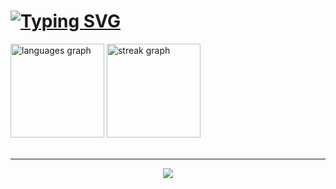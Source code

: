 # [![Typing SVG](https://readme-typing-svg.demolab.com/?lines=Wassup+Nigga!+👋;I'm+Manu+Emmanuel)](https://git.io/typing-svg)


<div align="left">
  <img src="https://github-readme-stats.vercel.app/api/top-langs?username=An-AvG-Geek&locale=en&hide_title=false&layout=compact&card_width=320&langs_count=5&theme=midnight-purple&hide_border=true&order=2" height="150" alt="languages graph"  />
  <img src="https://streak-stats.demolab.com?user=An-AvG-Geek&locale=en&mode=daily&theme=midnight-purple&hide_border=true&border_radius=5&date_format=j M[ Y]&order=3" height="150" alt="streak graph"  />

</div>

<br>
<hr>
<div align="center">
  <img src="https://profile-counter.glitch.me/An-AvG-Geek/count.svg?"  />
</div>



